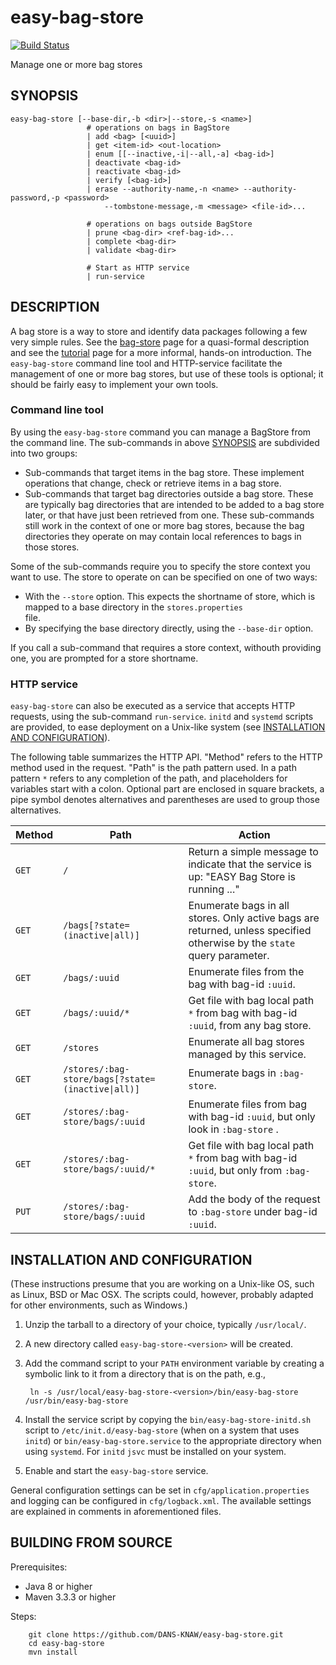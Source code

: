 easy-bag-store
==============
[![Build Status](https://travis-ci.org/DANS-KNAW/easy-bag-store.png?branch=master)](https://travis-ci.org/DANS-KNAW/easy-bag-store)

Manage one or more bag stores


SYNOPSIS
--------

    easy-bag-store [--base-dir,-b <dir>|--store,-s <name>]
                     # operations on bags in BagStore
                     | add <bag> [<uuid>]
                     | get <item-id> <out-location>
                     | enum [[--inactive,-i|--all,-a] <bag-id>]
                     | deactivate <bag-id>
                     | reactivate <bag-id>
                     | verify [<bag-id>]
                     | erase --authority-name,-n <name> --authority-password,-p <password> 
                         --tombstone-message,-m <message> <file-id>...
                     
                     # operations on bags outside BagStore
                     | prune <bag-dir> <ref-bag-id>...
                     | complete <bag-dir>
                     | validate <bag-dir>
                     
                     # Start as HTTP service
                     | run-service
                          

DESCRIPTION
-----------

A bag store is a way to store and identify data packages following a few very simple rules. See the [bag-store] page
for a quasi-formal description and see the [tutorial] page for a more informal, hands-on introduction. The `easy-bag-store` 
command line tool and HTTP-service facilitate the management of one or more bag stores, but use of these tools is optional; 
it should be fairly easy to implement your own tools.

[bag-store]: doc/bag-store.md
[tutorial]: doc/tutorial.md

### Command line tool
By using the `easy-bag-store` command you can manage a BagStore from the command line. The sub-commands in above 
[SYNOPSIS](#synopsis) are subdivided into two groups:

* Sub-commands that target items in the bag store. These implement operations that change, check or retrieve items in a bag store.
* Sub-commands that target bag directories outside a bag store. These are typically bag directories that are intended to be 
  added to a bag store later, or that have just been retrieved from one. These sub-commands still work in the context of one or
  more bag stores, because the bag directories they operate on may contain local references to bags in those stores.
  
Some of the sub-commands require you to specify the store context you want to use. The store to operate on can be specified
on one of two ways:

* With the `--store` option. This expects the shortname of store, which is mapped to a base directory in the `stores.properties`  
  file.
* By specifying the base directory directly, using the `--base-dir` option.

If you call a sub-command that requires a store context, withouth providing one, you are prompted for a store shortname.

### HTTP service
`easy-bag-store` can also be executed as a service that accepts HTTP requests, using the sub-command `run-service`. `initd` and
`systemd` scripts are provided, to ease deployment on a Unix-like system (see [INSTALLATION AND CONFIGURATION](#installation-and-configuration)).

The following table summarizes the HTTP API. "Method" refers to the HTTP method used in the request. "Path" is the path pattern used.
In a path pattern `*` refers to any completion of the path, and placeholders for variables start with a colon. Optional part are enclosed
in square brackets, a pipe symbol denotes alternatives and parentheses are used to group those alternatives.

Method | Path                                             |Action
-------|--------------------------------------------------|------------------------------------
`GET`  | `/`                                              | Return a simple message to indicate that the service is up: "EASY Bag Store is running ..."
`GET`  | `/bags[?state=(inactive\|all)]`                  | Enumerate bags in all stores. Only active bags are returned, unless specified otherwise by the `state` query parameter.
`GET`  | `/bags/:uuid`                                    | Enumerate files from the bag with bag-id `:uuid`.
`GET`  | `/bags/:uuid/*`                                  | Get file with bag local path `*` from bag with bag-id `:uuid`, from any bag store.
`GET`  | `/stores`                                        | Enumerate all bag stores managed by this service.     
`GET`  | `/stores/:bag-store/bags[?state=(inactive\|all)]`| Enumerate bags in `:bag-store`.
`GET`  | `/stores/:bag-store/bags/:uuid`                  | Enumerate files from bag with bag-id `:uuid`, but only look in `:bag-store` .
`GET`  | `/stores/:bag-store/bags/:uuid/*`                | Get file with bag local path `*` from bag with bag-id `:uuid`, but only from `:bag-store`.
`PUT`  | `/stores/:bag-store/bags/:uuid`                  | Add the body of the request to `:bag-store` under bag-id `:uuid`.


INSTALLATION AND CONFIGURATION
------------------------------

(These instructions presume that you are working on a Unix-like OS, such as Linux, BSD or Mac OSX. The 
scripts could, however, probably adapted for other environments, such as Windows.)

1. Unzip the tarball to a directory of your choice, typically `/usr/local/`.
2. A new directory called `easy-bag-store-<version>` will be created.
3. Add the command script to your `PATH` environment variable by creating a symbolic link to it from 
   a directory that is on the path, e.g.,
   
        ln -s /usr/local/easy-bag-store-<version>/bin/easy-bag-store /usr/bin/easy-bag-store
4. Install the service script by copying the `bin/easy-bag-store-initd.sh` script to `/etc/init.d/easy-bag-store`
   (when on a system that uses `initd`) or `bin/easy-bag-store.service` to the appropriate directory
   when using `systemd`. For `initd` `jsvc` must be installed on your system.
5. Enable and start the `easy-bag-store` service.

General configuration settings can be set in `cfg/application.properties` and logging can be configured
in `cfg/logback.xml`. The available settings are explained in comments in aforementioned files.


BUILDING FROM SOURCE
--------------------

Prerequisites:

* Java 8 or higher
* Maven 3.3.3 or higher

Steps:

        git clone https://github.com/DANS-KNAW/easy-bag-store.git
        cd easy-bag-store
        mvn install
